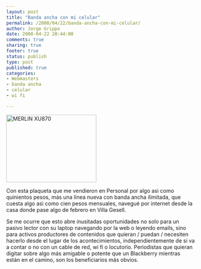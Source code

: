 ```yaml
--- 
layout: post
title: "Banda ancha con mi celular"
permalink: /2008/04/22/banda-ancha-con-mi-celular/
author: Jorge Grippo
date: 2008-04-22 20:44:00
comments: true
sharing: true
footer: true
status: publish
type: post
published: true
categories: 
- Webmasters
- banda ancha
- celular
- wi fi

---
```

<!-- 50 -->
<a href="http://www.flickr.com/photos/grippo/2344495920/" title="MERLIN XU870 por jorge_grippo, en Flickr"><img src="http://farm3.static.flickr.com/2395/2344495920_7f8b26bd51_m.jpg" alt="MERLIN XU870" height="180" width="240" /></a>

Con esta plaqueta que me vendieron en Personal por algo asi como quinientos pesos, más una línea nueva con banda ancha ilimitada, que cuesta algo asi como cien pesos mensuales, navegué por internet desde la casa donde pase algo de febrero en Villa Gesell.

Se me ocurre que esto abre inusitadas oportunidades no solo para un pasivo lector con su laptop navegando por la web o leyendo emails, sino para activos productores de contenidos que quieran / puedan / necesiten hacerlo desde el lugar de los acontecimientos, independientemente de si va a contar o no con un cable de red, wi fi o locutorio. Periodistas que quieran digitar sobre algo más amigable o potente que un Blackberry mientras están en el camino, son los beneficiarios más obvios.


